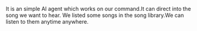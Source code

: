 It is an simple AI agent which works on our command.It can direct into the song we want to hear. We listed some songs in the song library.We can listen to them anytime anywhere.

